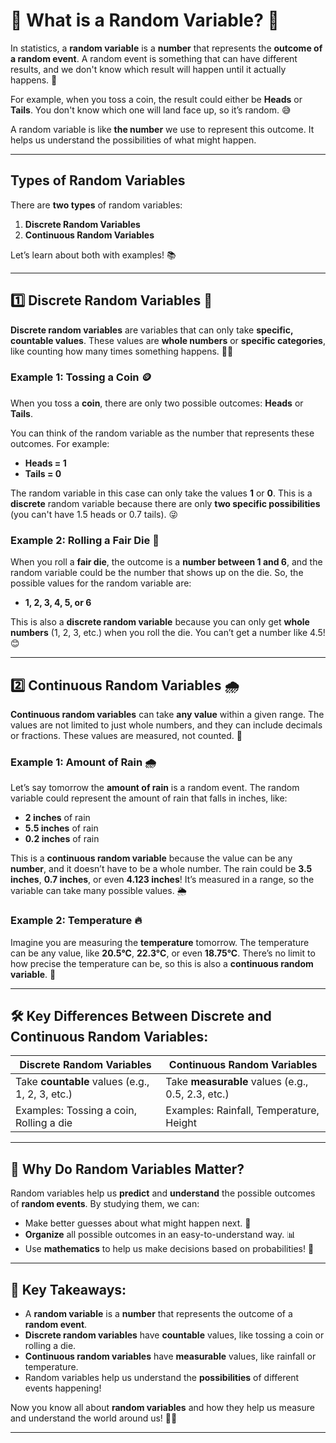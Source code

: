 # 🌟 What is a Random Variable? 🤔

In statistics, a **random variable** is a **number** that represents the **outcome of a random event**. A random event is something that can have different results, and we don't know which result will happen until it actually happens. 🎲

For example, when you toss a coin, the result could either be **Heads** or **Tails**. You don't know which one will land face up, so it’s random. 😅

A random variable is like **the number** we use to represent this outcome. It helps us understand the possibilities of what might happen.

---

## Types of Random Variables

There are **two types** of random variables:

1. **Discrete Random Variables**
2. **Continuous Random Variables**

Let’s learn about both with examples! 📚

---

## 1️⃣ **Discrete Random Variables** 🧮

**Discrete random variables** are variables that can only take **specific, countable values**. These values are **whole numbers** or **specific categories**, like counting how many times something happens. 🧑‍🏫

### Example 1: Tossing a Coin 🪙

When you toss a **coin**, there are only two possible outcomes: **Heads** or **Tails**.

You can think of the random variable as the number that represents these outcomes. For example:

- **Heads = 1**
- **Tails = 0**

The random variable in this case can only take the values **1** or **0**. This is a **discrete** random variable because there are only **two specific possibilities** (you can't have 1.5 heads or 0.7 tails). 😜

### Example 2: Rolling a Fair Die 🎲

When you roll a **fair die**, the outcome is a **number between 1 and 6**, and the random variable could be the number that shows up on the die. So, the possible values for the random variable are:

- **1, 2, 3, 4, 5, or 6**

This is also a **discrete random variable** because you can only get **whole numbers** (1, 2, 3, etc.) when you roll the die. You can’t get a number like 4.5! 😊

---

## 2️⃣ **Continuous Random Variables** 🌧️

**Continuous random variables** can take **any value** within a given range. The values are not limited to just whole numbers, and they can include decimals or fractions. These values are measured, not counted. 📏

### Example 1: Amount of Rain 🌧️

Let’s say tomorrow the **amount of rain** is a random event. The random variable could represent the amount of rain that falls in inches, like:

- **2 inches** of rain
- **5.5 inches** of rain
- **0.2 inches** of rain

This is a **continuous random variable** because the value can be any **number**, and it doesn’t have to be a whole number. The rain could be **3.5 inches**, **0.7 inches**, or even **4.123 inches**! It’s measured in a range, so the variable can take many possible values. 🌦️

### Example 2: Temperature 🔥

Imagine you are measuring the **temperature** tomorrow. The temperature can be any value, like **20.5°C**, **22.3°C**, or even **18.75°C**. There’s no limit to how precise the temperature can be, so this is also a **continuous random variable**. 🥶

---

## 🛠️ Key Differences Between Discrete and Continuous Random Variables:

| **Discrete Random Variables**                   | **Continuous Random Variables**                   |
| ----------------------------------------------- | ------------------------------------------------- |
| Take **countable** values (e.g., 1, 2, 3, etc.) | Take **measurable** values (e.g., 0.5, 2.3, etc.) |
| Examples: Tossing a coin, Rolling a die         | Examples: Rainfall, Temperature, Height           |

---

## 🧐 Why Do Random Variables Matter?

Random variables help us **predict** and **understand** the possible outcomes of **random events**. By studying them, we can:

- Make better guesses about what might happen next. 🎯
- **Organize** all possible outcomes in an easy-to-understand way. 📊
- Use **mathematics** to help us make decisions based on probabilities! 🧠

---

## 🎉 Key Takeaways:

- A **random variable** is a **number** that represents the outcome of a **random event**.
- **Discrete random variables** have **countable** values, like tossing a coin or rolling a die.
- **Continuous random variables** have **measurable** values, like rainfall or temperature.
- Random variables help us understand the **possibilities** of different events happening!

Now you know all about **random variables** and how they help us measure and understand the world around us! 🎉🎊

---
